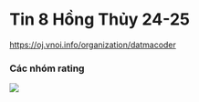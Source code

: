 # Tin 8 Hồng Thủy 24-25
https://oj.vnoi.info/organization/datmacoder

### Các nhóm rating

<img src="https://imgur.com/gallery/rating-1-kcFCAXV">
